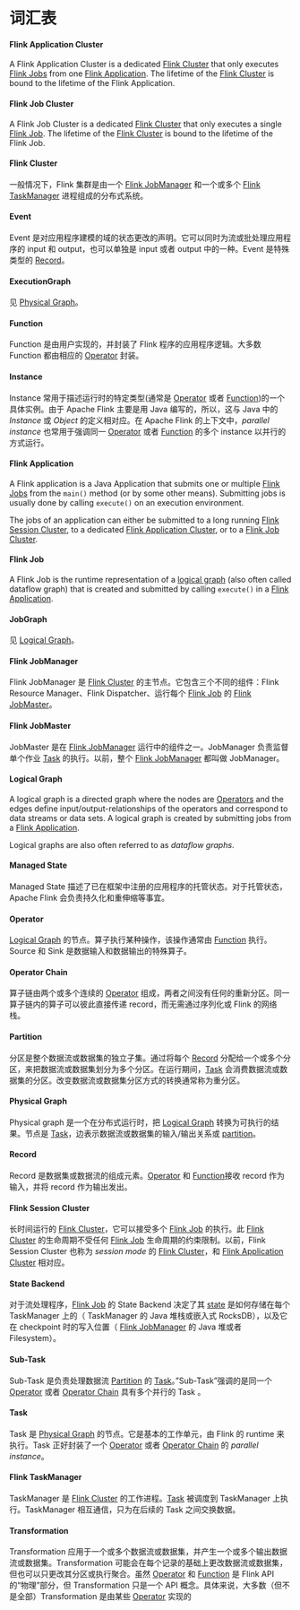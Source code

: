 # 词汇表

#### Flink Application Cluster

A Flink Application Cluster is a dedicated [Flink Cluster](https://ci.apache.org/projects/flink/flink-docs-release-1.12/zh/concepts/glossary.html#flink-cluster) that only executes [Flink Jobs](https://ci.apache.org/projects/flink/flink-docs-release-1.12/zh/concepts/glossary.html#flink-job) from one [Flink Application](https://ci.apache.org/projects/flink/flink-docs-release-1.12/zh/concepts/glossary.html#flink-application). The lifetime of the [Flink Cluster](https://ci.apache.org/projects/flink/flink-docs-release-1.12/zh/concepts/glossary.html#flink-cluster) is bound to the lifetime of the Flink Application.

#### Flink Job Cluster

A Flink Job Cluster is a dedicated [Flink Cluster](https://ci.apache.org/projects/flink/flink-docs-release-1.12/zh/concepts/glossary.html#flink-cluster) that only executes a single [Flink Job](https://ci.apache.org/projects/flink/flink-docs-release-1.12/zh/concepts/glossary.html#flink-job). The lifetime of the [Flink Cluster](https://ci.apache.org/projects/flink/flink-docs-release-1.12/zh/concepts/glossary.html#flink-cluster) is bound to the lifetime of the Flink Job.

#### Flink Cluster

一般情况下，Flink 集群是由一个 [Flink JobManager](https://ci.apache.org/projects/flink/flink-docs-release-1.12/zh/concepts/glossary.html#flink-jobmanager) 和一个或多个 [Flink TaskManager](https://ci.apache.org/projects/flink/flink-docs-release-1.12/zh/concepts/glossary.html#flink-taskmanager) 进程组成的分布式系统。

#### Event

Event 是对应用程序建模的域的状态更改的声明。它可以同时为流或批处理应用程序的 input 和 output，也可以单独是 input 或者 output 中的一种。Event 是特殊类型的 [Record](https://ci.apache.org/projects/flink/flink-docs-release-1.12/zh/concepts/glossary.html#record)。

#### ExecutionGraph

见 [Physical Graph](https://ci.apache.org/projects/flink/flink-docs-release-1.12/zh/concepts/glossary.html#physical-graph)。

#### Function

Function 是由用户实现的，并封装了 Flink 程序的应用程序逻辑。大多数 Function 都由相应的 [Operator](https://ci.apache.org/projects/flink/flink-docs-release-1.12/zh/concepts/glossary.html#operator) 封装。

#### Instance

Instance 常用于描述运行时的特定类型(通常是 [Operator](https://ci.apache.org/projects/flink/flink-docs-release-1.12/zh/concepts/glossary.html#operator) 或者 [Function](https://ci.apache.org/projects/flink/flink-docs-release-1.12/zh/concepts/glossary.html#function))的一个具体实例。由于 Apache Flink 主要是用 Java 编写的，所以，这与 Java 中的 *Instance* 或 *Object* 的定义相对应。在 Apache Flink 的上下文中，*parallel instance* 也常用于强调同一 [Operator](https://ci.apache.org/projects/flink/flink-docs-release-1.12/zh/concepts/glossary.html#operator) 或者 [Function](https://ci.apache.org/projects/flink/flink-docs-release-1.12/zh/concepts/glossary.html#function) 的多个 instance 以并行的方式运行。

#### Flink Application

A Flink application is a Java Application that submits one or multiple [Flink Jobs](https://ci.apache.org/projects/flink/flink-docs-release-1.12/zh/concepts/glossary.html#flink-job) from the `main()` method (or by some other means). Submitting jobs is usually done by calling `execute()` on an execution environment.

The jobs of an application can either be submitted to a long running [Flink Session Cluster](https://ci.apache.org/projects/flink/flink-docs-release-1.12/zh/concepts/glossary.html#flink-session-cluster), to a dedicated [Flink Application Cluster](https://ci.apache.org/projects/flink/flink-docs-release-1.12/zh/concepts/glossary.html#flink-application-cluster), or to a [Flink Job Cluster](https://ci.apache.org/projects/flink/flink-docs-release-1.12/zh/concepts/glossary.html#flink-job-cluster).

#### Flink Job

A Flink Job is the runtime representation of a [logical graph](https://ci.apache.org/projects/flink/flink-docs-release-1.12/zh/concepts/glossary.html#logical-graph) (also often called dataflow graph) that is created and submitted by calling `execute()` in a [Flink Application](https://ci.apache.org/projects/flink/flink-docs-release-1.12/zh/concepts/glossary.html#flink-application).

#### JobGraph

见 [Logical Graph](https://ci.apache.org/projects/flink/flink-docs-release-1.12/zh/concepts/glossary.html#logical-graph)。

#### Flink JobManager

Flink JobManager 是 [Flink Cluster](https://ci.apache.org/projects/flink/flink-docs-release-1.12/zh/concepts/glossary.html#flink-cluster) 的主节点。它包含三个不同的组件：Flink Resource Manager、Flink Dispatcher、运行每个 [Flink Job](https://ci.apache.org/projects/flink/flink-docs-release-1.12/zh/concepts/glossary.html#flink-job) 的 [Flink JobMaster](https://ci.apache.org/projects/flink/flink-docs-release-1.12/zh/concepts/glossary.html#flink-jobmaster)。

#### Flink JobMaster

JobMaster 是在 [Flink JobManager](https://ci.apache.org/projects/flink/flink-docs-release-1.12/zh/concepts/glossary.html#flink-jobmanager) 运行中的组件之一。JobManager 负责监督单个作业 [Task](https://ci.apache.org/projects/flink/flink-docs-release-1.12/zh/concepts/glossary.html#task) 的执行。以前，整个 [Flink JobManager](https://ci.apache.org/projects/flink/flink-docs-release-1.12/zh/concepts/glossary.html#flink-jobmanager) 都叫做 JobManager。

#### Logical Graph

A logical graph is a directed graph where the nodes are [Operators](https://ci.apache.org/projects/flink/flink-docs-release-1.12/zh/concepts/glossary.html#operator) and the edges define input/output-relationships of the operators and correspond to data streams or data sets. A logical graph is created by submitting jobs from a [Flink Application](https://ci.apache.org/projects/flink/flink-docs-release-1.12/zh/concepts/glossary.html#flink-application).

Logical graphs are also often referred to as *dataflow graphs*.

#### Managed State

Managed State 描述了已在框架中注册的应用程序的托管状态。对于托管状态，Apache Flink 会负责持久化和重伸缩等事宜。

#### Operator

[Logical Graph](https://ci.apache.org/projects/flink/flink-docs-release-1.12/zh/concepts/glossary.html#logical-graph) 的节点。算子执行某种操作，该操作通常由 [Function](https://ci.apache.org/projects/flink/flink-docs-release-1.12/zh/concepts/glossary.html#function) 执行。Source 和 Sink 是数据输入和数据输出的特殊算子。

#### Operator Chain

算子链由两个或多个连续的 [Operator](https://ci.apache.org/projects/flink/flink-docs-release-1.12/zh/concepts/glossary.html#operator) 组成，两者之间没有任何的重新分区。同一算子链内的算子可以彼此直接传递 record，而无需通过序列化或 Flink 的网络栈。

#### Partition

分区是整个数据流或数据集的独立子集。通过将每个 [Record](https://ci.apache.org/projects/flink/flink-docs-release-1.12/zh/concepts/glossary.html#record) 分配给一个或多个分区，来把数据流或数据集划分为多个分区。在运行期间，[Task](https://ci.apache.org/projects/flink/flink-docs-release-1.12/zh/concepts/glossary.html#task) 会消费数据流或数据集的分区。改变数据流或数据集分区方式的转换通常称为重分区。

#### Physical Graph

Physical graph 是一个在分布式运行时，把 [Logical Graph](https://ci.apache.org/projects/flink/flink-docs-release-1.12/zh/concepts/glossary.html#logical-graph) 转换为可执行的结果。节点是 [Task](https://ci.apache.org/projects/flink/flink-docs-release-1.12/zh/concepts/glossary.html#task)，边表示数据流或数据集的输入/输出关系或 [partition](https://ci.apache.org/projects/flink/flink-docs-release-1.12/zh/concepts/glossary.html#partition)。

#### Record

Record 是数据集或数据流的组成元素。[Operator](https://ci.apache.org/projects/flink/flink-docs-release-1.12/zh/concepts/glossary.html#operator) 和 [Function](https://ci.apache.org/projects/flink/flink-docs-release-1.12/zh/concepts/glossary.html#Function)接收 record 作为输入，并将 record 作为输出发出。

#### Flink Session Cluster

长时间运行的 [Flink Cluster](https://ci.apache.org/projects/flink/flink-docs-release-1.12/zh/concepts/glossary.html#flink-cluster)，它可以接受多个 [Flink Job](https://ci.apache.org/projects/flink/flink-docs-release-1.12/zh/concepts/glossary.html#flink-job) 的执行。此 [Flink Cluster](https://ci.apache.org/projects/flink/flink-docs-release-1.12/zh/concepts/glossary.html#flink-cluster) 的生命周期不受任何 [Flink Job](https://ci.apache.org/projects/flink/flink-docs-release-1.12/zh/concepts/glossary.html#flink-job) 生命周期的约束限制。以前，Flink Session Cluster 也称为 *session mode* 的 [Flink Cluster](https://ci.apache.org/projects/flink/flink-docs-release-1.12/zh/concepts/glossary.html#flink-cluster)，和 [Flink Application Cluster](https://ci.apache.org/projects/flink/flink-docs-release-1.12/zh/concepts/glossary.html#flink-application-cluster) 相对应。

#### State Backend

对于流处理程序，[Flink Job](https://ci.apache.org/projects/flink/flink-docs-release-1.12/zh/concepts/glossary.html#flink-job) 的 State Backend 决定了其 [state](https://ci.apache.org/projects/flink/flink-docs-release-1.12/zh/concepts/glossary.html#managed-state) 是如何存储在每个 TaskManager 上的（ TaskManager 的 Java 堆栈或嵌入式 RocksDB），以及它在 checkpoint 时的写入位置（ [Flink JobManager](https://ci.apache.org/projects/flink/flink-docs-release-1.12/zh/concepts/glossary.html#flink-jobmanager) 的 Java 堆或者 Filesystem）。

#### Sub-Task

Sub-Task 是负责处理数据流 [Partition](https://ci.apache.org/projects/flink/flink-docs-release-1.12/zh/concepts/glossary.html#partition) 的 [Task](https://ci.apache.org/projects/flink/flink-docs-release-1.12/zh/concepts/glossary.html#task)。”Sub-Task”强调的是同一个 [Operator](https://ci.apache.org/projects/flink/flink-docs-release-1.12/zh/concepts/glossary.html#operator) 或者 [Operator Chain](https://ci.apache.org/projects/flink/flink-docs-release-1.12/zh/concepts/glossary.html#operator-chain) 具有多个并行的 Task 。

#### Task

Task 是 [Physical Graph](https://ci.apache.org/projects/flink/flink-docs-release-1.12/zh/concepts/glossary.html#physical-graph) 的节点。它是基本的工作单元，由 Flink 的 runtime 来执行。Task 正好封装了一个 [Operator](https://ci.apache.org/projects/flink/flink-docs-release-1.12/zh/concepts/glossary.html#operator) 或者 [Operator Chain](https://ci.apache.org/projects/flink/flink-docs-release-1.12/zh/concepts/glossary.html#operator-chain) 的 *parallel instance*。

#### Flink TaskManager

TaskManager 是 [Flink Cluster](https://ci.apache.org/projects/flink/flink-docs-release-1.12/zh/concepts/glossary.html#flink-cluster) 的工作进程。[Task](https://ci.apache.org/projects/flink/flink-docs-release-1.12/zh/concepts/glossary.html#task) 被调度到 TaskManager 上执行。TaskManager 相互通信，只为在后续的 Task 之间交换数据。

#### Transformation

Transformation 应用于一个或多个数据流或数据集，并产生一个或多个输出数据流或数据集。Transformation 可能会在每个记录的基础上更改数据流或数据集，但也可以只更改其分区或执行聚合。虽然 [Operator](https://ci.apache.org/projects/flink/flink-docs-release-1.12/zh/concepts/glossary.html#operator) 和 [Function](https://ci.apache.org/projects/flink/flink-docs-release-1.12/zh/concepts/glossary.html#function) 是 Flink API 的“物理”部分，但 Transformation 只是一个 API 概念。具体来说，大多数（但不是全部）Transformation 是由某些 [Operator](https://ci.apache.org/projects/flink/flink-docs-release-1.12/zh/concepts/glossary.html#operator) 实现的